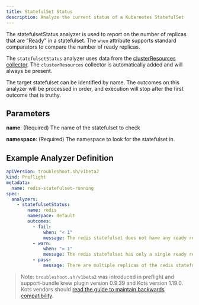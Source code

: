 ```yaml
---
title: StatefulSet Status
description: Analyze the current status of a Kubernetes StatefulSet
---
```


The statefulsetStatus analyzer is used to report on the number of replicas that are "Ready" in a statefulset.
The `when` attribute supports standard comparators to compare the number of ready replicas.

The `statefulsetStatus` analyzer uses data from the [clusterResources collector](https://troubleshoot.sh/collect/cluster-resources).
The `clusterResources` collector is automatically added and will always be present.

The target statefulset can be identified by name.
The outcomes on this analyzer will be processed in order, and execution will stop after the first outcome that is truthy.

## Parameters

**name**: (Required) The name of the statefulset to check

**namespace**: (Required) The namespace to look for the statefulset in.

## Example Analyzer Definition

```yaml
apiVersion: troubleshoot.sh/v1beta2
kind: Preflight
metadata:
  name: redis-statefulset-running
spec:
  analyzers:
    - statefulsetStatus:
        name: redis
        namespace: default
        outcomes:
          - fail:
              when: "< 1"
              message: The redis statefulset does not have any ready replicas.
          - warn:
              when: "= 1"
              message: The redis statefulset has only a single ready replica.
          - pass:
              message: There are multiple replicas of the redis statefulset ready.
```

> Note: `troubleshoot.sh/v1beta2` was introduced in preflight and support-bundle krew plugin version 0.9.39 and Kots version 1.19.0. Kots vendors should [read the guide to maintain backwards compatibility](/v1beta2/).
